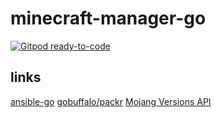 # minecraft-manager-go

[![Gitpod ready-to-code](https://img.shields.io/badge/Gitpod-ready--to--code-blue?logo=gitpod)](https://gitpod.io/#https://github.com/Eldius/minecraft-manager-go)

## links ##

[ansible-go](https://github.com/apenella/go-ansible)
[gobuffalo/packr](https://github.com/gobuffalo/packr)
[Mojang Versions API](https://launchermeta.mojang.com/mc/game/version_manifest.json)
